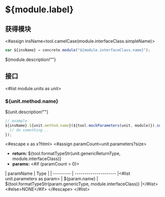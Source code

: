 
# ${module.label}

## 获得模块
<#assign insName=tool.camelCase(module.interfaceClass.simpleName)>
```javascript
var ${insName} = concrete.module("${module.interfaceClass.name}");
```
${module.description!""}

## 接口
<#list module.units as unit>
### ${unit.method.name}

${unit.description!""}

```javascript
// example
${insName}.${unit.method.name}(${tool.mockParameters(unit, module)}).success(function(data) {
  // do something ..
});
```
<#escape x as x?html> 
<#assign paramCount=unit.parameters?size>
* **return:** ${tool.formatTypeStr(unit.genericReturnType, module.interfaceClass)}
* **params:** <#if (paramCount > 0)>

| paramName | Type                  |
| --------- | --------------------- |<#list unit.parameters as param>
| ${param.name} | ${tool.formatTypeStr(param.genericType, module.interfaceClass)} |</#list><#else>NONE</#if>
</#escape>
</#list>

